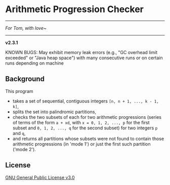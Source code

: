 # Arithmetic Progression Checker
***
*For Tom, with love~*
***

**v2.3.1**

KNOWN BUGS: May exhibit memory leak errors (e.g., "GC overhead limit exceeded" or "Java heap space") with many consecutive runs or on certain runs depending on machine

## Background
This program

- takes a set of sequential, contiguous integers `[n, n + 1, ..., k - 1, k]`,
- splits the set into palindromic partitions,
- checks the two subsets of each for two arithmetic progressions (series of terms of the form `a + xd`, with `x =
0, 1, 2, ..., p` for the first subset and `0, 1, 2, ..., q` for the second subset) for two integers `p` and `q`,
- and returns all partitions whose subsets were not found to contain those arithmetic progressions (in 'mode 1') or just the first such partition ('mode 2').

## License

[GNU General Public License v3.0](https://www.gnu.org/licenses/gpl-3.0.html)